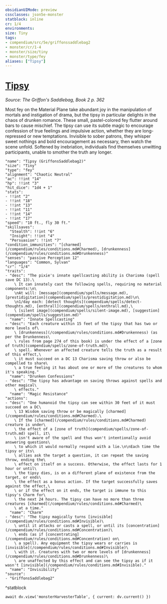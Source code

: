 ```yaml
---
obsidianUIMode: preview
cssclasses: json5e-monster
statblock: inline
cr: 1/4
environments: 
size: Tiny
tags:
- compendium/src/5e/griffonssaddlebag2
- monster/cr/1-4
- monster/size/tiny
- monster/type/fey
aliases: ["Tipsy"]
---
```

# [Tipsy](compendium\bestiary\fey/tipsy-griffonssaddlebag2.md)
*Source: The Griffon's Saddlebag, Book 2 p. 362*

Most fey on the Material Plane take abundant joy in the manipulation of mortals and instigation of drama, but the tipsy in particular delights in the chaos of drunken romance. These small, pastel-colored fey flutter around bars to cause mischief. The tipsy can use its subtle magic to encourage confession of true feelings and impulsive action, whether they are long-repressed or new temptations. Invisible to sober patrons, they whisper sweet nothings and bold encouragement as necessary, then watch the scene unfold. Softened by inebriation, individuals find themselves unwitting participants, unable to smother the truth any longer.

```statblock
"name": "Tipsy (GriffonsSaddlebag2)"
"size": "Tiny"
"type": "fey"
"alignment": "Chaotic Neutral"
"ac": !!int "14"
"hp": !!int "3"
"hit_dice": "1d4 + 1"
"stats":
- !!int "2"
- !!int "18"
- !!int "13"
- !!int "11"
- !!int "14"
- !!int "17"
"speed": "10 ft., fly 30 ft."
"skillsaves":
  "Stealth": !!int "6"
  "Insight": !!int "4"
  "Persuasion": !!int "7"
"condition_immunities": "[charmed](/compendium/rules/conditions.md#Charmed), [drunkenness](/compendium/rules/conditions.md#Drunkenness)"
"senses": "passive Perception 12"
"languages": "Common, Sylvan"
"cr": "1/4"
"traits":
- "desc": "The pixie's innate spellcasting ability is Charisma (spell save DC 13).\
    \ It can innately cast the following spells, requiring no material components:\n\
    \nAt will: [message](compendium/spells/message.md), [prestidigitation](compendium/spells/prestidigitation.md)\n\
    \n1/day each: [detect thoughts](compendium/spells/detect-thoughts.md), [enthrall](compendium/spells/enthrall.md),\
    \ [silent image](compendium/spells/silent-image.md), [suggestion](compendium/spells/suggestion.md)"
  "name": "Innate Spellcasting"
- "desc": "Each creature within 15 feet of the tipsy that has two or more levels of\
    \ [drunkenness](/compendium/rules/conditions.md#Drunkenness) (as per the Drunkenness\
    \ rules from page 274 of this book) is under the effect of a [zone of truth](compendium/spells/zone-of-truth.md)\
    \ spell. Whenever an affected creature tells the truth as a result of this effect,\
    \ it must succeed on a DC 13 Charisma saving throw or also be compelled to share\
    \ a true feeling it has about one or more of the creatures to whom it's speaking."
  "name": "Drunken Confessions"
- "desc": "The tipsy has advantage on saving throws against spells and other magical\
    \ effects."
  "name": "Magic Resistance"
"actions":
- "desc": "One humanoid the tipsy can see within 30 feet of it must succeed on a DC\
    \ 13 Wisdom saving throw or be magically [charmed](/compendium/rules/conditions.md#Charmed).\
    \ If the [charmed](/compendium/rules/conditions.md#Charmed) creature is under\
    \ the effect of a [zone of truth](compendium/spells/zone-of-truth.md) spell, it\
    \ isn't aware of the spell and thus won't intentionally avoid answering questions\
    \ to which it would normally respond with a lie.\n\nEach time the tipsy or its\
    \ allies ask the target a question, it can repeat the saving throw, ending the\
    \ effect on itself on a success. Otherwise, the effect lasts for 1 hour or until\
    \ the tipsy dies, is on a different plane of existence from the target, or ends\
    \ the effect as a bonus action. If the target successfully saves against the effect,\
    \ or if the effect on it ends, the target is immune to this tipsy's Charm for\
    \ the next 24 hours. The tipsy can have no more than three creatures [charmed](/compendium/rules/conditions.md#Charmed)\
    \ at a time."
  "name": "Charm"
- "desc": "The tipsy magically turns [invisible](/compendium/rules/conditions.md#Invisible)\
    \ until it attacks or casts a spell, or until its [concentration](/compendium/rules/conditions.md#Concentration)\
    \ ends (as if [concentrating](/compendium/rules/conditions.md#Concentration) on\
    \ a spell). Any equipment the tipsy wears or carries is [invisible](/compendium/rules/conditions.md#Invisible)\
    \ with it. Creatures with two or more levels of [drunkenness](/compendium/rules/conditions.md#Drunkenness)\
    \ are unaffected by this effect and can see the tipsy as if it wasn't [invisible](/compendium/rules/conditions.md#Invisible)."
  "name": "Invisibility"
"source":
- "GriffonsSaddlebag2"
```
^statblock

```dataviewjs
await dv.view('monsterHarvesterTable', { current: dv.current() })
```